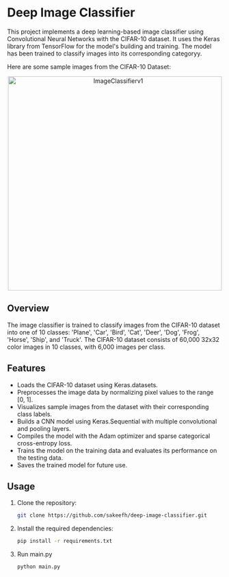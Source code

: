 # Deep Image Classifier

This project implements a deep learning-based image classifier using Convolutional Neural Networks with the CIFAR-10 dataset. It uses the Keras library from TensorFlow for the model's building and training. The model has been trained to classify images into its corresponding categoryy. 

Here are some sample images from the CIFAR-10 Dataset: 

<p align="center">
  <img src="https://github.com/sakeefh/Deep-Image-Classifier/assets/91638600/d992ba97-adbb-473b-8090-b08f90f2c3a8" alt="ImageClassifierv1" width="500" height="500">
</p>





## Overview

The image classifier is trained to classify images from the CIFAR-10 dataset into one of 10 classes: 'Plane', 'Car', 'Bird', 'Cat', 'Deer', 'Dog', 'Frog', 'Horse', 'Ship', and 'Truck'. The CIFAR-10 dataset consists of 60,000 32x32 color images in 10 classes, with 6,000 images per class.

## Features

- Loads the CIFAR-10 dataset using Keras.datasets.
- Preprocesses the image data by normalizing pixel values to the range [0, 1].
- Visualizes sample images from the dataset with their corresponding class labels.
- Builds a CNN model using Keras.Sequential with multiple convolutional and pooling layers.
- Compiles the model with the Adam optimizer and sparse categorical cross-entropy loss.
- Trains the model on the training data and evaluates its performance on the testing data.
- Saves the trained model for future use.

## Usage

1. Clone the repository:

   ```bash
   git clone https://github.com/sakeefh/deep-image-classifier.git

2. Install the required dependencies:

   ```bash
   pip install -r requirements.txt

3. Run main.py

   ```
   python main.py
